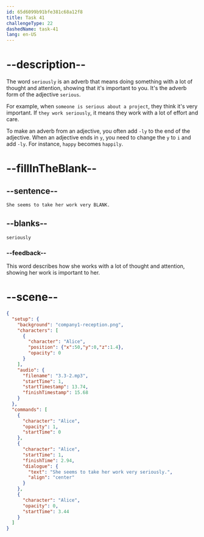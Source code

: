 ```yaml
---
id: 65d6099b91bfe381c68a12f8
title: Task 41
challengeType: 22
dashedName: task-41
lang: en-US
---
```


<!-- (Audio) Alice: She seems to take her work very seriously. -->

# --description--

The word `seriously` is an adverb that means doing something with a lot of thought and attention, showing that it's important to you. It's the adverb form of the adjective `serious`.

For example, when `someone is serious about a project`, they think it's very important. If `they work seriously`, it means they work with a lot of effort and care.

To make an adverb from an adjective, you often add `-ly` to the end of the adjective. When an adjective ends in `y`, you need to change the `y` to `i` and add `-ly`. For instance, `happy` becomes `happily`.

# --fillInTheBlank--

## --sentence--

`She seems to take her work very BLANK.`

## --blanks--

`seriously`

### --feedback--

This word describes how she works with a lot of thought and attention, showing her work is important to her.

# --scene--

```json
{
  "setup": {
    "background": "company1-reception.png",
    "characters": [
      {
        "character": "Alice",
        "position": {"x":50,"y":0,"z":1.4},
        "opacity": 0
      }
    ],
    "audio": {
      "filename": "3.3-2.mp3",
      "startTime": 1,
      "startTimestamp": 13.74,
      "finishTimestamp": 15.68
    }
  },
  "commands": [
    {
      "character": "Alice",
      "opacity": 1,
      "startTime": 0
    },
    {
      "character": "Alice",
      "startTime": 1,
      "finishTime": 2.94,
      "dialogue": {
        "text": "She seems to take her work very seriously.",
        "align": "center"
      }
    },
    {
      "character": "Alice",
      "opacity": 0,
      "startTime": 3.44
    }
  ]
}
```
